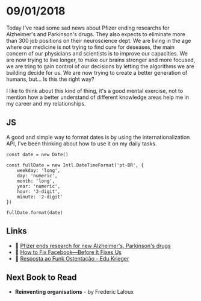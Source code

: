 # 09/01/2018

Today I've read some sad news about Pfizer ending researchs for Alzheimer's and Parkinson's drugs. They also expects to eliminate more than 300 job positions on their neuroscience dept. We are living in the age where our medicine is not trying to find cure for deseases, the main concern of our physicians and scientists is to improve our capacities. We are now trying to live longer, to make our brains stronger and more focused, we are tring to gain control of our decisions by letting the algorithms we are building decide for us. We are now trying to create a better generation of humans, but... Is this the right way? 

I like to think about this kind of thing, it's a good mental exercise, not to mention how a better understand of different knowledge areas help me in my career and my relationships. 

## JS

A good and simple way to format dates is by using the internationalization API, I've been thinking about how to use it on my daily tasks. 

```
const date = new Date()

const fullDate = new Intl.DateTimeFormat('pt-BR', {
	weekday: 'long',
	day: 'numeric',
	month: 'long',
	year: 'numeric',
	hour: '2-digit',
	minute: '2-digit'
})

fullDate.format(date)
```

## Links

- :page_facing_up: [Pfizer ends research for new Alzheimer's, Parkinson's drugs](https://www.reuters.com/article/us-pfizer-alzheimers/pfizer-ends-research-for-new-alzheimers-parkinsons-drugs-idUSKBN1EW0TN)
- :page_facing_up: [How to Fix Facebook—Before It Fixes Us](https://washingtonmonthly.com/magazine/january-february-march-2018/how-to-fix-facebook-before-it-fixes-us/)
- :movie_camera: [Resposta ao Funk Ostentação - Edu Krieger](https://www.youtube.com/watch?v=4aJwV8cWxDM)

## Next Book to Read

- **Reinventing organisations** - by Frederic Laloux